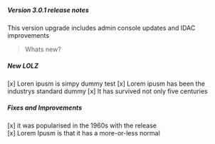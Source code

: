  ##### **Version 3.0.1 release notes** 

This version upgrade includes admin console updates and IDAC improvements 

> Whats new?

##### **New LOLZ**  

   [x] Loren ipusm is simpy dummy test
   [x] Lorem ipusm has been the industrys standard dummy
   [x] It has survived not only five centuries 

 ##### **Fixes and Improvements**  

   [x] it was popularised in the 1960s with the release  
   [x] Lorem Ipusm is that it has a more-or-less normal
